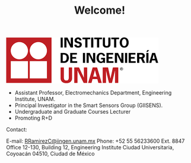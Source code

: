 ﻿---
layout: post
title: Welcome!
---
![sas](/figures/iingen1.png)


* Assistant Professor, Electromechanics Department, Engineering Institute, UNAM.
* Principal Investigator in the Smart Sensors Group (GIISENS).
* Undergraduate and Graduate Courses Lecturer
* Promoting R+D

Contact:

E-mail: <RRamirezC@iingen.unam.mx>
Phone: +52 55 56233600 Ext. 8847
Office 12-130, Building 12, Engineering Institute
Ciudad Universitaria, Coyoacán 04510, Ciudad de México